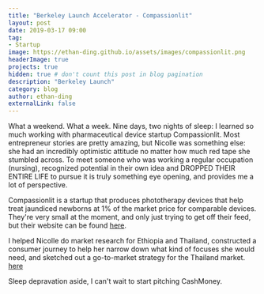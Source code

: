 ```yaml
---
title: "Berkeley Launch Accelerator - Compassionlit"
layout: post
date: 2019-03-17 09:00
tag:
- Startup
image: https://ethan-ding.github.io/assets/images/compassionlit.png
headerImage: true
projects: true
hidden: true # don't count this post in blog pagination
description: "Berkeley Launch"
category: blog
author: ethan-ding
externalLink: false
---
```


What a weekend. What a week. Nine days, two nights of sleep: I learned so much working with pharmaceutical device startup Compassionlit. Most entrepreneur stories are pretty amazing, but Nicolle was something else: she had an incredibly optimistic attitude no matter how much red tape she stumbled across. To meet someone who was working a regular occupation (nursing), recognized potential in their own idea and DROPPED THEIR ENTIRE LIFE to pursue it is truly something eye opening, and provides me a lot of perspective.

Compassionlit is a startup that produces phototherapy devices that help treat jaundiced newborns at 1% of the market price for comparable devices. They're very small at the moment, and only just trying to get off their feed, but their website can be found [here](http://box5653.temp.domains/~compauf8/).

I helped Nicolle do market research for Ethiopia and Thailand, constructed a consumer journey to help her narrow down what kind of focuses she would need, and sketched out a go-to-market strategy for the Thailand market. [here](https://ethan-ding.github.io/assets/compassionlit-consumerjourney.pptx)

Sleep depravation aside, I can't wait to start pitching CashMoney.
